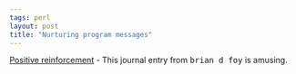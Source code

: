 ```yaml
---
tags: perl
layout: post
title: "Nurturing program messages"
---
```




<a href="http://use.perl.org/~brian_d_foy/journal/8042">
Positive reinforcement</a> - This journal entry from  <tt>brian d foy</tt> is amusing.


